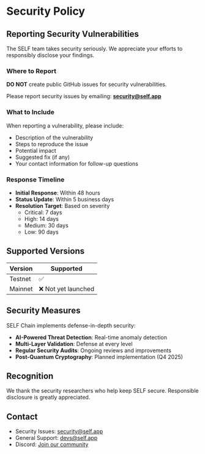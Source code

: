 # Security Policy

## Reporting Security Vulnerabilities

The SELF team takes security seriously. We appreciate your efforts to responsibly disclose your findings.

### Where to Report

**DO NOT** create public GitHub issues for security vulnerabilities.

Please report security issues by emailing: **security@self.app**

### What to Include

When reporting a vulnerability, please include:

- Description of the vulnerability
- Steps to reproduce the issue
- Potential impact
- Suggested fix (if any)
- Your contact information for follow-up questions

### Response Timeline

- **Initial Response**: Within 48 hours
- **Status Update**: Within 5 business days
- **Resolution Target**: Based on severity
  - Critical: 7 days
  - High: 14 days
  - Medium: 30 days
  - Low: 90 days

## Supported Versions

| Version | Supported          |
| ------- | ------------------ |
| Testnet | :white_check_mark: |
| Mainnet | :x: Not yet launched |

## Security Measures

SELF Chain implements defense-in-depth security:

- **AI-Powered Threat Detection**: Real-time anomaly detection
- **Multi-Layer Validation**: Defense at every level
- **Regular Security Audits**: Ongoing reviews and improvements
- **Post-Quantum Cryptography**: Planned implementation (Q4 2025)

## Recognition

We thank the security researchers who help keep SELF secure. Responsible disclosure is greatly appreciated.

## Contact

- Security Issues: security@self.app
- General Support: devs@self.app
- Discord: [Join our community](https://discord.gg/WdMdVpA4C8)